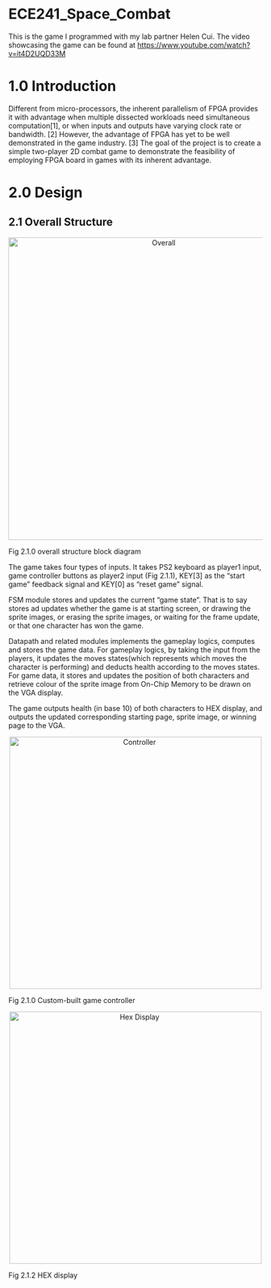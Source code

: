 # ECE241_Space_Combat
This is the game I programmed with my lab partner Helen Cui. 
The video showcasing the game can be found at https://www.youtube.com/watch?v=it4D2UQD33M 

# 1.0 Introduction
Different from micro-processors, the inherent parallelism of FPGA provides it with advantage when multiple dissected workloads need simultaneous computation[1], or when inputs and outputs have varying clock rate or bandwidth. [2] However, the advantage of FPGA has yet to be well demonstrated in the game industry. [3] The goal of the project is to create a simple two-player 2D combat game to demonstrate the feasibility of employing FPGA board in games with its inherent advantage. 

# 2.0 Design
## 2.1 Overall Structure

<p align="center"> 
  <img width="600" src="https://github.com/nzcsx/ECE241_Space_Combat/blob/main/README_media/_overall.png" alt="Overall"> </p>
  <t> Fig 2.1.0 overall structure block diagram </t>
</p>

The game takes four types of inputs. It takes PS2 keyboard as player1 input, game controller buttons as player2 input (Fig 2.1.1), KEY[3] as the “start game” feedback signal and KEY[0] as “reset game” signal. 

FSM module stores and updates the current “game state”. That is to say stores ad updates whether the game is at starting screen, or drawing the sprite images, or erasing the sprite images, or waiting for the frame update, or that one character has won the game.

Datapath and related modules implements the gameplay logics, computes and stores the game data. For gameplay logics, by taking the input from the players, it updates the moves states(which represents which moves the character is performing) and deducts health according to the moves states. For game data, it stores and updates the position of both characters and retrieve colour of the sprite image from On-Chip Memory to be drawn on the VGA display.

The game outputs health (in base 10) of both characters to HEX display, and outputs the updated corresponding starting page, sprite image, or winning page to the VGA.

<p align="center"> 
  <img width="500" src="https://github.com/nzcsx/ECE241_Space_Combat/blob/main/README_media/controller.png" alt="Controller"> </p>
  Fig 2.1.0 Custom-built game controller
</p>

<p align="center"> 
  <img width="500" src="https://github.com/nzcsx/ECE241_Space_Combat/blob/main/README_media/hex.png" alt="Hex Display"> </p>
  Fig 2.1.2 HEX display
</p>
